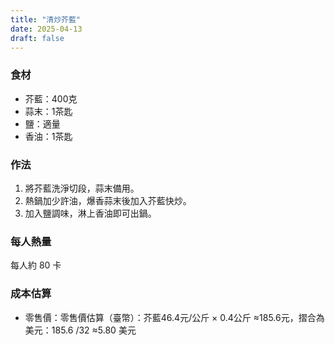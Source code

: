 ```yaml
---
title: "清炒芥藍"
date: 2025-04-13
draft: false
---
```


### 食材

- 芥藍：400克
- 蒜末：1茶匙
- 鹽：適量
- 香油：1茶匙

### 作法

1. 將芥藍洗淨切段，蒜末備用。
2. 熱鍋加少許油，爆香蒜末後加入芥藍快炒。
3. 加入鹽調味，淋上香油即可出鍋。

### 每人熱量  
每人約 80 卡

### 成本估算
- 零售價：零售價估算（臺幣）：芥藍46.4元/公斤 × 0.4公斤 ≈185.6元，摺合為美元：185.6 /32 ≈5.80 美元
